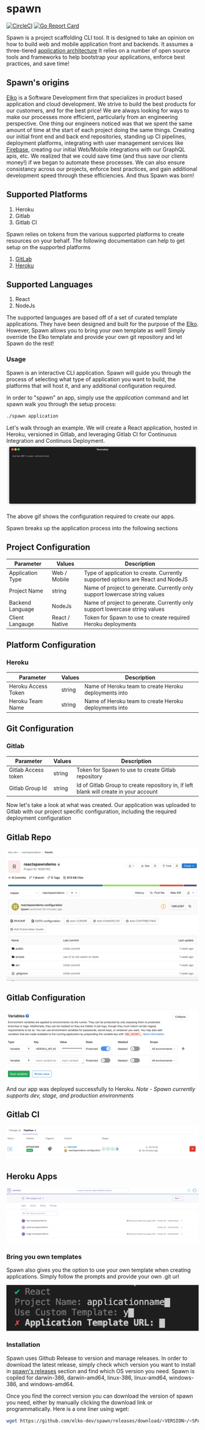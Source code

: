 # spawn

[![CircleCI](https://circleci.com/gh/elko-dev/spawn.svg?style=svg)](https://circleci.com/gh/elko-dev/spawn) [![Go Report Card](https://goreportcard.com/badge/github.com/elko-dev/spawn)](https://goreportcard.com/report/github.com/elko-dev/spawn)

Spawn is a project scaffolding CLI tool. It is designed to take an opinion on how to build web and mobile application front and backends. It assumes a three-tiered [application architecture](https://en.wikipedia.org/wiki/Multitier_architecture#Three-tier_architecture)  It relies on a number of open source tools and frameworks to help bootstrap your applications, enforce best practices, and save time!

## Spawn's origins

[Elko](https://elko.dev) is a Software Development firm that specializes in product based application and cloud development.  We strive to build the best products for our customers, and for the best price!  We are always looking for ways to make our processes more efficient, particularly from an engineering perspective.  One thing our engineers noticed was that we spent the same amount of time at the start of each project doing the same things.  Creating our initial front end and back end repositories, standing up CI pipelines, deployment platforms, integrating with user management services like [Firebase](https://firebase.com/), creating our initial Web/Mobile integrations with our GraphQL apis, etc.  We realized that we could save time (and thus save our clients money!) if we began to automate these processes. We can also ensure consistancy across our projects, enforce best practices, and gain additional development speed through these efficiencies. And thus Spawn was born!

## Supported Platforms

1. Heroku
2. Gitlab
3. Gitlab CI

Spawn relies on tokens from the various supported platforms to create resources on your behalf.  The following documentation can help to get setup on the supported platforms

1. [GitLab](https://docs.gitlab.com/ee/user/profile/personal_access_tokens.html)
2. [Heroku](https://help.heroku.com/PBGP6IDE/how-should-i-generate-an-api-key-that-allows-me-to-use-the-heroku-platform-api)

## Supported Languages

1. React
2. NodeJs

The supported languages are based off of a set of curated template applications.  They have been designed and built for the purpose of the [Elko](elko.dev).  However, Spawn allows you to bring your own template as well!  Simply override the Elko template and provide your own git repository and let Spawn do the rest!

### Usage

Spawn is an interactive CLI application.  Spawn will guide you through the process of selecting what type of application you want to build, the platforms that will host it, and any additional configuration required.

In order to "spawn" an app, simply use the *application* command and let spawn walk you through the setup process:

``` bash
./spawn application
```

Let's walk through an example.  We will create a React application, hosted in Heroku, versioned in Gitlab, and leveraging Gitlab CI for Continuous Integration and Continuos Deployment.
![](docs/assets/spawn-demo.gif)

The above gif shows the configuration required to create our apps.  

Spawn breaks up the application process into the following sections

## Project Configuration

| Parameter           | Values         | Description                                                                           |
|---------------------|----------------|---------------------------------------------------------------------------------------|
| Application Type    | Web / Mobile   | Type of application to create.  Currently supported options are React and NodeJS      |
| Project Name        | string         | Name of project to generate.  Currently only support lowercase string values          |
| Backend Language    | NodeJs         | Name of project to generate.  Currently only support lowercase string values          |
| Client Langauge     | React / Native | Token for Spawn to use to create required Heroku deployments                          |

## Platform Configuration

### Heroku

| Parameter           | Values         | Description                                                                           |
|---------------------|----------------|---------------------------------------------------------------------------------------|
| Heroku Access Token | string         | Name of Heroku team to create Heroku deployments into                                 |
| Heroku Team Name    | string         | Name of Heroku team to create Heroku deployments into                                 |

## Git Configuration

### Gitlab

| Parameter           | Values         | Description                                                                           |
|---------------------|----------------|---------------------------------------------------------------------------------------|
| Gitlab Access token | string         | Token for Spawn to use to create Gitlab repository                                    |
| Gitlab Group Id     | string         | Id of Gitlab Group to create repository in, if left blank will create in your account |

Now let's take a look at what was created. Our application was uploaded to Gitlab with our project specific configuration, including the required deployment configuration

## Gitlab Repo

![](docs/assets/gitlab_repo.png)

## Gitlab Configuration

![](docs/assets/gitlab_configuration.png)

And our app was deployed successfully to Heroku.  *Note - Spawn currently supports dev, stage, and production environments*

## Gitlab CI

![](docs/assets/gitlab_ci.png)

## Heroku Apps

![](docs/assets/heroku_apps.png)

### Bring you own templates

Spawn also gives you the option to use your own template when creating applications.  Simply follow the prompts and provide your own .git url

![](docs/assets/custom_template.png)

### Installation

Spawn uses Github Release to version and manage releases.  In order to download the latest release, simply check which version you want to install in [spawn's releases](https://github.com/elko-dev/spawn/releases) section and find which OS version you need.  Spawn is copiled for darwin-386, darwin-amd64, linux-386, linux-amd64, windows-386, and windows-amd64.

Once you find the correct version you can download the version of spawn you need, either by manually clicking the download link or programmatically.  Here is a one liner using wget:

```bash
wget https://github.com/elko-dev/spawn/releases/download/<VERSION>/<SPAWN_OS_NAME> -O spawn
```
